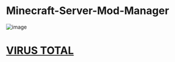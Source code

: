 # Minecraft-Server-Mod-Manager

![image](https://github.com/SippingSizzurp/Minecraft-Server-Mod-Manager/assets/111225194/3e305c5f-8b2c-4118-b171-eee92b6778af)

# [VIRUS TOTAL](https://www.virustotal.com/gui/file/cc2cb016a0be4413b3c219077a0b52e928c387eabd0cdb902f880c9b2327b0fe?nocache=1)
